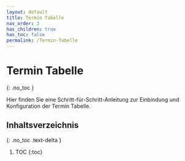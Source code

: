 ```yaml
---
layout: default
title: Termin Tabelle
nav_order: 3
has_children: true
has_toc: false
permalink: /Termin-Tabelle
---
```


# Termin Tabelle
{: .no_toc }

Hier finden Sie eine Schritt-für-Schritt-Anleitung zur Einbindung und Konfiguration der Termin Tabelle.

## Inhaltsverzeichnis
{: .no_toc .text-delta }

1. TOC
{:toc}